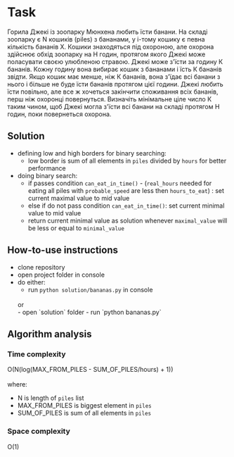 # Task

Горила Джекі із зоопарку Мюнхена любить їсти банани. На складі зоопарку є N кошиків
(piles) з бананами, у і-тому кошику є певна кількість бананів Х. Кошики знаходяться під
охороною, але охорона здійснює обхід зоопарку на Н годин, протягом якого Джекі може
поласувати своєю улюбленою стравою.
Джекі може з'їсти за годину К бананів. Кожну годину вона вибирає кошик з бананами і їсть
К бананів звідти. Якщо кошик має менше, ніж К бананів, вона з'їдає всі банани з нього і
більше не буде їсти бананів протягом цієї години.
Джекі любить їсти повільно, але все ж хочеться закінчити споживання всіх бананів, перш
ніж охоронці повернуться.
Визначіть мінімальне ціле число К таким чином, щоб Джекі могла з'їсти всі банани на
складі протягом Н годин, поки повернеться охорона.

## Solution

- defining low and high borders for binary searching:
    - low border is sum of all elements in `piles` divided by `hours` for better performance
- doing binary search:
    - if passes condition `can_eat_in_time()` - (`real_hours` needed for eating all piles with `probable_speed` are less then `hours_to_eat`) : set current maximal value to mid value
    - else if do not pass condition `can_eat_in_time()`: set current minimal value to mid value
    - return current minimal value as solution whenever `maximal_value` will be less or equal to `minimal_value`
    
## How-to-use instructions
- clone repository
- open project folder in console
- do either:
    - run `python solution/bananas.py` in console
    <br/>
    or
    <br/>
    - open `solution` folder
    - run `python bananas.py`

## Algorithm analysis

### Time complexity
O(N(log(MAX_FROM_PILES - SUM_OF_PILES/hours) + 1))
    <br/>
    <br/>
    where:
- N is length of `piles` list
- MAX_FROM_PILES is biggest element in `piles`
- SUM_OF_PILES is sum of all elements in `piles`
 
### Space complexity
O(1)
